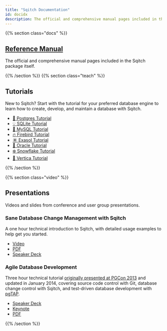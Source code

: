 ```yaml
---
title: "Sqitch Documentation"
id: docidx
description: The official and comprehensive manual pages included in the Sqitch package itself.
---
```


{{% section class="docs" %}}

[Reference Manual]
------------------

The official and comprehensive manual pages included in the Sqitch package itself.

[Reference Manual]: /docs/manual/

{{% /section %}}
{{% section class="teach" %}}

Tutorials
---------

New to Sqitch? Start with the tutorial for your preferred database engine to
learn how to create, develop, and maintain a database with Sqitch.

*   [🐘 Postgres Tutorial](/docs/manual/sqitchtutorial/)
*   [💡 SQLite Tutorial](/docs/manual/sqitchtutorial-sqlite/)
*   [🐬 MySQL Tutorial](/docs/manual/sqitchtutorial-mysql/)
*   [🔥 Firebird Tutorial](/docs/manual/sqitchtutorial-firebird/)
*   [☀️ Exasol Tutorial](/docs/manual/sqitchtutorial-exasol/)
*   [🔮 Oracle Tutorial](/docs/manual/sqitchtutorial-oracle/)
*   [❄️ Snowflake Tutorial](/docs/manual/sqitchtutorial-snowflake/)
*   [🔺 Vertica Tutorial](/docs/manual/sqitchtutorial-vertica/)

{{% /section %}}

{{% section class="video" %}}

Presentations
-------------

Videos and slides from conference and user group presentations.

### Sane Database Change Management with Sqitch

A one hour technical introduction to Sqitch, with detailed usage examples to
help get you started.

*   [Video](https://vimeo.com/50104469)
*   [PDF](https://speakerd.s3.amazonaws.com/presentations/5e9bcbd0430a0130009a123139173c61/sqitch-pdxpm-2013.pdf)
*   [Speaker Deck](https://speakerdeck.com/theory/sane-database-change-management-with-sqitch)

### Agile Database Development

Three hour technical tutorial [originally presented at PGCon 2013][PGCon] and updated in
January 2014, covering source code control with Git, database change control
with Sqitch, and test-driven database development with [pgTAP].

*   [Speaker Deck](https://speakerdeck.com/theory/agile-database-development-2ed)
*   [Keynote](https://www.icloud.com/iw/#keynote/BAJN1kHfLmpMcwXIXOqByV75FvbX6AgfEbWE/agile_database_development_iovation.key)
*   [PDF](https://speakerd.s3.amazonaws.com/presentations/460b5b905af60131df53620ea5c6d896/agile_database_development_iovation.pdf)

[PGCon]: https://www.pgcon.org/2013/schedule/events/615.en.html
[Git]: https://git-scm.com/
[pgTAP]: https://pgtap.org/

{{% /section %}}

